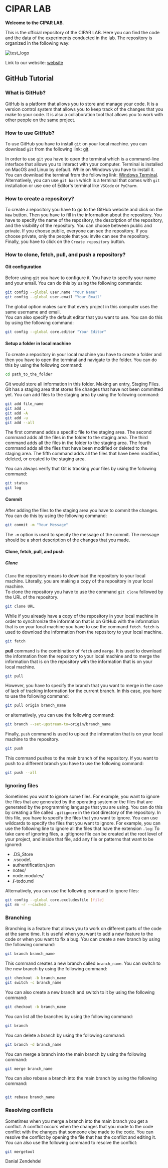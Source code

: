 # CIPAR LAB
**Welcome to the CIPAR LAB**.

This is the official repository of the CIPAR LAB. Here you can find the code and the data of the experiments conducted in the lab. The repository is organized in the following way:

![test_logo](/Photos/logo_2.png)




Link to our website: [website](https://sites.google.com/uniroma1.it/cipar-labs/home)
## GitHub Tutorial 

### What is GitHub? 
GitHub is a platform that allows you to store and manage your code. It is a version control system that allows you to keep track of the changes that you make to your code. It is also a collaboration tool that allows you to work with other people on the same project.

### How to use GitHub? 
To use GitHub you have to install `git` on your local machine. you can download `git` from the following link: [git](https://git-scm.com/downloads).

In order to use `git` you have to open the terminal which is a command-line interface that allows you to interact with your computer. Terminal is installed on MacOS and Linux by default. While on Windows you have to install it. You can download the terminal from the following link: [Windows Terminal](https://www.microsoft.com/en-us/p/windows-terminal/9n0dx20hk701?activetab=pivot:overviewtab).
Alternatively, you can use `git bash` which is a terminal that comes with `git` installation or use one of Editor's terminal like `VSCode` or `PyCharm`.

### How to create a repository? 
To create a repository you have to go to the GitHub website and click on the `New` button. Then you have to fill in the information about the repository. You have to specify the name of the repository, the description of the repository, and the visibility of the repository. You can choose between public and private. If you choose public, everyone can see the repository. If you choose private, only the people that you invite can see the repository. Finally, you have to click on the `Create repository` button.

### How to clone, fetch, pull, and push a repository?

#### Git configuration
Before using `git` you have to configure it. You have to specify your name and your email. You can do this by using the following commands:
```bash 
git config --global user.name "Your Name"
git config --global user.email "Your Email"
```
The global option makes sure that every project in this computer uses the same username and email.  
You can also specify the default editor that you want to use. You can do this by using the following command:
```bash     
git config --global core.editor "Your Editor"
```
#### Setup a folder in local machine
To create a repository in your local machine you have to create a folder and then you have to open the terminal and navigate to the folder. You can do this by using the following command:
```bash
cd path_to_the_folder
```
Git would store all information in this folder. Making an entry, Staging Files. 
Git has a staging area that stores file changes that have not been committed yet. You can add files to the staging area by using the following command:
```bash
git add file_name
git add .
git add -A
git add -u
git add --all 
``` 
The first command adds a specific file to the staging area. The second command adds all the files in the folder to the staging area. The third command adds all the files in the folder to the staging area. The fourth command adds all the files that have been modified or deleted to the staging area. The fifth command adds all the files that have been modified, deleted, or created to the staging area.

You can always verify that Git is tracking your files by using the following command:
```bash
git status
git log 
```

#### Commit
After adding the files to the staging area you have to commit the changes. You can do this by using the following command:
```bash
git commit -m "Your Message"
```
The `-m` option is used to specify the message of the commit. The message should be a short description of the changes that you made.


#### Clone, fetch, pull, and push
##### Clone
`Clone` the repository means to download the repository to your local machine. Literally, you are making a copy of the repository in your local machine.  
To clone the repository you have to use the command `git clone` followed by the URL of the repository. 
```bash
git clone URL
```

While if you already have a copy of the repository in your local machine in order to synchronize the information that is on GitHub with the information that is on your local machine you have to use the
command `fetch`. `fetch` is used to download the information from the repository to your local machine.
```bash
git fetch
```

**pull** command is the combination of `fetch` and `merge`. It is used to download the information from the repository to your local machine and to merge the information that is on the repository with the information that is on your local machine.
```bash
git pull
```
However, you have to specify the branch that you want to merge in the case of lack of tracking information for the current branch. In this case, you have to use the following command:
```bash 
git pull origin branch_name
```
or alternatively, you can use the following command:
```bash
git branch --set-upstream-to=origin/branch_name
```

Finally, `push` command is used to upload the information that is on your local machine to the repository. 
```bash
git push
```
This command pushes to the main branch of the repository. If you want to push to a different branch you have to use the following command:
```bash
git push --all
```



### Ignoring files
Sometimes you want to ignore some files. For example, you want to ignore the files that are generated by the operating system or the files that are generated by the programming language that you are using. You can do this by creating a file called `.gitignore` in the root directory of the repository. In this file, you have to specify the files that you want to ignore. You can use wildcards to specify the files that you want to ignore. For example, you can use the following line to ignore all the files that have the extension `.log`:
To take care of ignoring files, a .gitignore file can be created at the root level
of your project, and inside that file, add any file or patterns that want to be
ignored:
   - .DS_Store
   - .vscode\
   - authentification.json
   - notes/
   - node.modules/
   - **/**-todo.md

Alternatively, you can use the following command to ignore files:
```bash
git config --global core.excludesfile [file]
git rm -r --cached . 
```

### Branching
Branching is a feature that allows you to work on different parts of the code at the same time. It is useful when you want to add a new feature to the code or when you want to fix a bug. You can create a new branch by using the following command:
```bash
git branch branch_name
```
This command creates a new branch called `branch_name`. You can switch to the new branch by using the following command:
```bash
git checkout -b branch_name
git switch -c branch_name
```
You can also create a new branch and switch to it by using the following command:
```bash
git checkout -b branch_name
```
You can list all the branches by using the following command:
```bash
git branch
```
You can delete a branch by using the following command:
```bash
git branch -d branch_name
```
You can merge a branch into the main branch by using the following command:
```bash
git merge branch_name
```
You can also rebase a branch into the main branch by using the following command:
```bash

git rebase branch_name
```
### Resolving conflicts
Sometimes when you merge a branch into the main branch you get a conflict. A conflict occurs when the changes that you made to the code conflict with the changes that someone else made to the code. You can resolve the conflict by opening the file that has the conflict and editing it. You can also use the following command to resolve the conflict:
```bash
git mergetool
```
    
    

Danial Zendehdel
